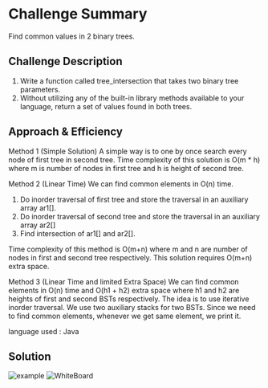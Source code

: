 # Challenge Summary
Find common values in 2 binary trees.

## Challenge Description
1. Write a function called tree_intersection that takes two binary tree parameters.
2. Without utilizing any of the built-in library methods available to your language, return a set of values found in both trees.

## Approach & Efficiency
Method 1 (Simple Solution) A simple way is to one by once search every node of first tree in second tree. Time complexity of this solution is O(m * h) where m is number of nodes in first tree and h is height of second tree.

Method 2 (Linear Time) We can find common elements in O(n) time.
1) Do inorder traversal of first tree and store the traversal in an auxiliary array ar1[].
2) Do inorder traversal of second tree and store the traversal in an auxiliary array ar2[]
3) Find intersection of ar1[] and ar2[].

Time complexity of this method is O(m+n) where m and n are number of nodes in first and second tree respectively. This solution requires O(m+n) extra space.

Method 3 (Linear Time and limited Extra Space) We can find common elements in O(n) time and O(h1 + h2) extra space where h1 and h2 are heights of first and second BSTs respectively.
The idea is to use iterative inorder traversal. We use two auxiliary stacks for two BSTs. Since we need to find common elements, whenever we get same element, we print it.

language used : Java

## Solution
![example](/tree5.png)
![WhiteBoard](/uml32new.png)